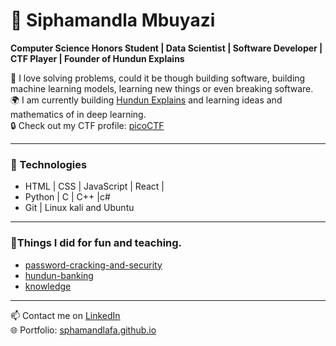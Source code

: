 # 💭 Siphamandla Mbuyazi

**Computer Science Honors Student | Data Scientist | Software Developer | CTF Player | Founder of Hundun Explains**

🚀 I love solving problems, could it be though building software, building machine learning models, learning new things or even breaking software.  
🌍 I am currently building [Hundun Explains](https://hundun.vercel.app) and learning ideas and mathematics of in deep learning.  
🔒 Check out my CTF profile: [picoCTF](https://play.picoctf.org/users/Sphamandla-Mbuyazi)

---

### 🧰 Technologies
-  HTML | CSS | JavaScript | React | 
-  Python | C | C++ |c#
-  Git | Linux kali and Ubuntu

---

### 📌Things I did for fun and teaching.
- [ password-cracking-and-security](https://github.com/hundun-elon/password-cracking-and-security)
- [ hundun-banking](https://github.com/hundun-elon/hundun-banking)
- [ knowledge](https://github.com/hundun-elon/knowledge)

---

📫 Contact me on [LinkedIn](https://www.linkedin.com/in/sphamandla-mbuyazi-b8704126b)  
🌐 Portfolio: [sphamandlafa.github.io](https://sphamandlafa.github.io)


